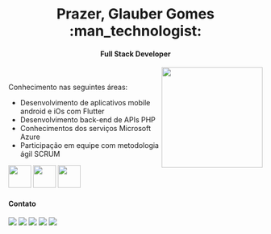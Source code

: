 <h1 align="center">Prazer, Glauber Gomes :man_technologist:</h1>
<h4 align="center">Full Stack Developer</h4>

<img align="right" height="200" src="https://user-images.githubusercontent.com/33843748/91648666-89dd2700-ea40-11ea-875e-d9cd1b92c721.gif" />

<br/>

<p>Conhecimento nas seguintes áreas:</p>

- Desenvolvimento de aplicativos mobile android e iOs com Flutter
- Desenvolvimento back-end de APIs PHP
- Conhecimentos dos serviços Microsoft Azure
- Participação em equipe com metodologia ágil SCRUM

<code><a href="https://flutter.dev/"><img height="45" src="https://www.vectorlogo.zone/logos/flutterio/flutterio-ar21.svg"></a></code>
<code><a href="https://www.php.net"><img height="45" src="https://www.vectorlogo.zone/logos/php/php-vertical.svg"></a></code>
<code><a href="https://azure.microsoft.com/pt-br/"><img height="45" src="https://www.vectorlogo.zone/logos/microsoft_azure/microsoft_azure-ar21.svg"></a></code>

<h4>Contato</h4>

<p align="left">
  <a href="#" alt="Gmail">
  <img src="https://img.shields.io/badge/-Gmail-FF0000?style=flat-square&labelColor=FF0000&logo=gmail&logoColor=white&link=sglauber26@gmail.com" /></a>

  <a href="#" alt="Linkedin">
  <img src="https://img.shields.io/badge/-Linkedin-0e76a8?style=flat-square&logo=Linkedin&logoColor=white&link=https://www.linkedin.com/in/glauber-gomes26/" /></a>

  <a href="#" alt="WhatsApp">
  <img src="https://img.shields.io/badge/-WhatsApp-25d366?style=flat-square&labelColor=25d366&logo=whatsapp&logoColor=white&link=https://bit.ly/37R6KJJ"/></a>

  <a href="#" alt="Facebook">
  <img src="https://img.shields.io/badge/-Facebook-3b5998?style=flat-square&labelColor=3b5998&logo=facebook&logoColor=white&link=https://www.facebook.com/glauber.gomes.26/"/></a>

  <a href="#" alt="Instagram">
  <img src="https://img.shields.io/badge/-Instagram-DF0174?style=flat-square&labelColor=DF0174&logo=instagram&logoColor=white&link=https://www.instagram.com/glaubergomes__/"/></a>
</p>

